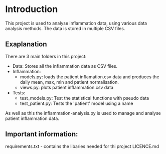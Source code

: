 # Introduction

This project is used to analyse inflammation data, using various data analysis methods. The data is stored in multiple CSV files.

## Exaplanation
There are 3 main folders in this project:
- Data: Stores all the inflammation data as CSV files.
- Inflammation:
    - models.py: loads the patient inflamation.csv data and produces the daily mean, max, min and patient normalisation.
    - views.py: plots patient inflammation.csv data
- Tests:
    - test_models.py: Test the statistical functions with pseudo data
    - test_patient.py: Tests the 'patient' model using a name

As well as this the inflammation-analysis.py is used to manage and analyse patient inflammation data.

## Important information:
requirements.txt - contains the libaries needed for thi project
LICENCE.md

